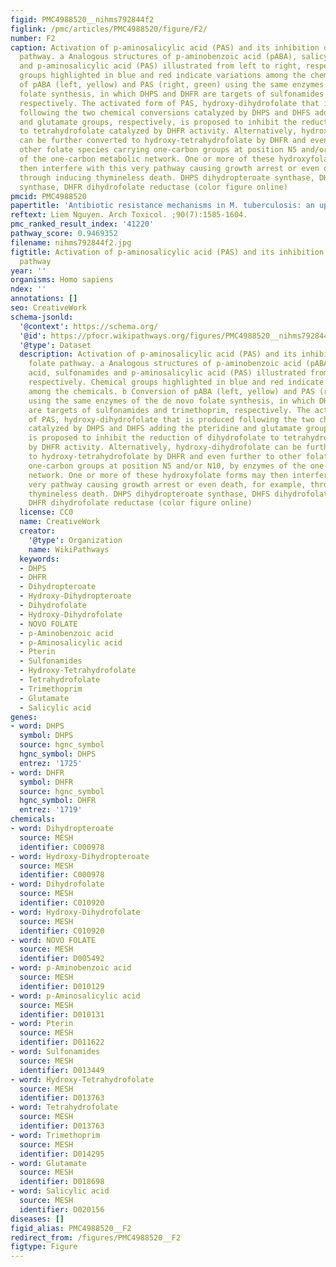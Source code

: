 ```yaml
---
figid: PMC4988520__nihms792844f2
figlink: /pmc/articles/PMC4988520/figure/F2/
number: F2
caption: Activation of p-aminosalicylic acid (PAS) and its inhibition of the folate
  pathway. a Analogous structures of p-aminobenzoic acid (pABA), salicylic acid, sulfonamides
  and p-aminosalicylic acid (PAS) illustrated from left to right, respectively. Chemical
  groups highlighted in blue and red indicate variations among the chemicals. b Conversion
  of pABA (left, yellow) and PAS (right, green) using the same enzymes of the de novo
  folate synthesis, in which DHPS and DHFR are targets of sulfonamides and trimethoprim,
  respectively. The activated form of PAS, hydroxy-dihydrofolate that is produced
  following the two chemical conversions catalyzed by DHPS and DHFS adding the pteridine
  and glutamate groups, respectively, is proposed to inhibit the reduction of dihydrofolate
  to tetrahydrofolate catalyzed by DHFR activity. Alternatively, hydroxy-dihydrofolate
  can be further converted to hydroxy-tetrahydrofolate by DHFR and even further to
  other folate species carrying one-carbon groups at position N5 and/or N10, by enzymes
  of the one-carbon metabolic network. One or more of these hydroxyfolate forms may
  then interfere with this very pathway causing growth arrest or even death, for example,
  through inducing thymineless death. DHPS dihydropteroate synthase, DHFS dihydrofolate
  synthase, DHFR dihydrofolate reductase (color figure online)
pmcid: PMC4988520
papertitle: 'Antibiotic resistance mechanisms in M. tuberculosis: an update.'
reftext: Liem Nguyen. Arch Toxicol. ;90(7):1585-1604.
pmc_ranked_result_index: '41220'
pathway_score: 0.9469352
filename: nihms792844f2.jpg
figtitle: Activation of p-aminosalicylic acid (PAS) and its inhibition of the folate
  pathway
year: ''
organisms: Homo sapiens
ndex: ''
annotations: []
seo: CreativeWork
schema-jsonld:
  '@context': https://schema.org/
  '@id': https://pfocr.wikipathways.org/figures/PMC4988520__nihms792844f2.html
  '@type': Dataset
  description: Activation of p-aminosalicylic acid (PAS) and its inhibition of the
    folate pathway. a Analogous structures of p-aminobenzoic acid (pABA), salicylic
    acid, sulfonamides and p-aminosalicylic acid (PAS) illustrated from left to right,
    respectively. Chemical groups highlighted in blue and red indicate variations
    among the chemicals. b Conversion of pABA (left, yellow) and PAS (right, green)
    using the same enzymes of the de novo folate synthesis, in which DHPS and DHFR
    are targets of sulfonamides and trimethoprim, respectively. The activated form
    of PAS, hydroxy-dihydrofolate that is produced following the two chemical conversions
    catalyzed by DHPS and DHFS adding the pteridine and glutamate groups, respectively,
    is proposed to inhibit the reduction of dihydrofolate to tetrahydrofolate catalyzed
    by DHFR activity. Alternatively, hydroxy-dihydrofolate can be further converted
    to hydroxy-tetrahydrofolate by DHFR and even further to other folate species carrying
    one-carbon groups at position N5 and/or N10, by enzymes of the one-carbon metabolic
    network. One or more of these hydroxyfolate forms may then interfere with this
    very pathway causing growth arrest or even death, for example, through inducing
    thymineless death. DHPS dihydropteroate synthase, DHFS dihydrofolate synthase,
    DHFR dihydrofolate reductase (color figure online)
  license: CC0
  name: CreativeWork
  creator:
    '@type': Organization
    name: WikiPathways
  keywords:
  - DHPS
  - DHFR
  - Dihydropteroate
  - Hydroxy-Dihydropteroate
  - Dihydrofolate
  - Hydroxy-Dihydrofolate
  - NOVO FOLATE
  - p-Aminobenzoic acid
  - p-Aminosalicylic acid
  - Pterin
  - Sulfonamides
  - Hydroxy-Tetrahydrofolate
  - Tetrahydrofolate
  - Trimethoprim
  - Glutamate
  - Salicylic acid
genes:
- word: DHPS
  symbol: DHPS
  source: hgnc_symbol
  hgnc_symbol: DHPS
  entrez: '1725'
- word: DHFR
  symbol: DHFR
  source: hgnc_symbol
  hgnc_symbol: DHFR
  entrez: '1719'
chemicals:
- word: Dihydropteroate
  source: MESH
  identifier: C000978
- word: Hydroxy-Dihydropteroate
  source: MESH
  identifier: C000978
- word: Dihydrofolate
  source: MESH
  identifier: C010920
- word: Hydroxy-Dihydrofolate
  source: MESH
  identifier: C010920
- word: NOVO FOLATE
  source: MESH
  identifier: D005492
- word: p-Aminobenzoic acid
  source: MESH
  identifier: D010129
- word: p-Aminosalicylic acid
  source: MESH
  identifier: D010131
- word: Pterin
  source: MESH
  identifier: D011622
- word: Sulfonamides
  source: MESH
  identifier: D013449
- word: Hydroxy-Tetrahydrofolate
  source: MESH
  identifier: D013763
- word: Tetrahydrofolate
  source: MESH
  identifier: D013763
- word: Trimethoprim
  source: MESH
  identifier: D014295
- word: Glutamate
  source: MESH
  identifier: D018698
- word: Salicylic acid
  source: MESH
  identifier: D020156
diseases: []
figid_alias: PMC4988520__F2
redirect_from: /figures/PMC4988520__F2
figtype: Figure
---
```

